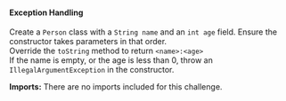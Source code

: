 #### Exception Handling

Create a `Person` class with a `String name` and an `int age` field. Ensure the constructor takes parameters in that order.   
Override the `toString` method to return `<name>:<age>`  
If the name is empty, or the age is less than 0, throw an `IllegalArgumentException` in the constructor.

**Imports:** There are no imports included for this challenge.
